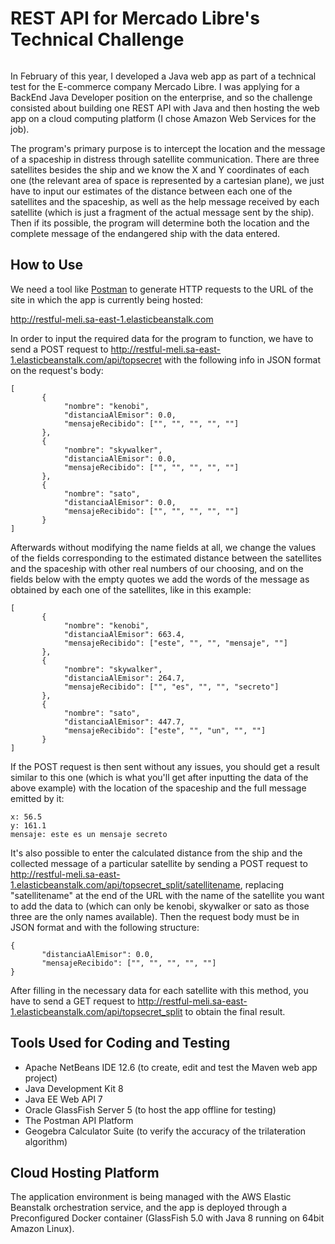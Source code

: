# REST API for Mercado Libre's Technical Challenge

<p align="center">
  <img src="https://github.com/FedericoMilesi/restful-meli/blob/main/sat.png" alt=""/>
</p>

In February of this year, I developed a Java web app as part of a technical test for the E-commerce company Mercado Libre. I was applying for a BackEnd Java Developer position on the enterprise, and so the challenge consisted about building one REST API with Java and then hosting the web app on a cloud computing platform (I chose Amazon Web Services for the job). 

The program's primary purpose is to intercept the location and the message of a spaceship in distress through satellite communication. There are three satellites besides the ship and we know the X and Y coordinates of each one (the relevant area of space is represented by a cartesian plane), we just have to input our estimates of the distance between each one of the satellites and the spaceship, as well as the help message received by each satellite (which is just a fragment of the actual message sent by the ship). Then if its possible, the program will determine both the location and the complete message of the endangered ship with the data entered.

## How to Use

We need a tool like [Postman](https://www.postman.com/) to generate HTTP requests to the URL of the site in which the app is currently being hosted:

http://restful-meli.sa-east-1.elasticbeanstalk.com

In order to input the required data for the program to function, we have to send a POST request to http://restful-meli.sa-east-1.elasticbeanstalk.com/api/topsecret with the following info in JSON format on the request's body:


```
[
       {
            "nombre": "kenobi",
            "distanciaAlEmisor": 0.0,
            "mensajeRecibido": ["", "", "", "", ""]
       },
       {
            "nombre": "skywalker",
            "distanciaAlEmisor": 0.0,
            "mensajeRecibido": ["", "", "", "", ""]
       },
       {
            "nombre": "sato",
            "distanciaAlEmisor": 0.0,
            "mensajeRecibido": ["", "", "", "", ""]
       }
]
```

Afterwards without modifying the name fields at all, we change the values of the fields corresponding to the estimated distance between the satellites and the spaceship with other real numbers of our choosing, and on the fields below with the empty quotes we add the words of the message as obtained by each one of the satellites, like in this example:

```
[
       {
            "nombre": "kenobi",
            "distanciaAlEmisor": 663.4,
            "mensajeRecibido": ["este", "", "", "mensaje", ""]
       },
       {
            "nombre": "skywalker",
            "distanciaAlEmisor": 264.7,
            "mensajeRecibido": ["", "es", "", "", "secreto"]
       },
       {
            "nombre": "sato",
            "distanciaAlEmisor": 447.7,
            "mensajeRecibido": ["este", "", "un", "", ""]
       }
]
```

If the POST request is then sent without any issues, you should get a result similar to this one (which is what you'll get after inputting the data of the above example) with the location of the spaceship and the full message emitted by it:

```
x: 56.5
y: 161.1
mensaje: este es un mensaje secreto 
```

It's also possible to enter the calculated distance from the ship and the collected message of a particular satellite by sending a POST request to http://restful-meli.sa-east-1.elasticbeanstalk.com/api/topsecret_split/satellitename, replacing "satellitename" at the end of the URL with the name of the satellite you want to add the data to (which can only be kenobi, skywalker or sato as those three are the only names available). Then the request body must be in JSON format and with the following structure:

```
{
       "distanciaAlEmisor": 0.0,
       "mensajeRecibido": ["", "", "", "", ""]
}
```

After filling in the necessary data for each satellite with this method, you have to send a GET request to http://restful-meli.sa-east-1.elasticbeanstalk.com/api/topsecret_split to obtain the final result. 

## Tools Used for Coding and Testing

- Apache NetBeans IDE 12.6 (to create, edit and test the Maven web app project)
- Java Development Kit 8
- Java EE Web API 7
- Oracle GlassFish Server 5 (to host the app offline for testing)
- The Postman API Platform
- Geogebra Calculator Suite (to verify the accuracy of the trilateration algorithm)

## Cloud Hosting Platform

The application environment is being managed with the AWS Elastic Beanstalk orchestration service, and the app is deployed through a Preconfigured Docker container (GlassFish 5.0 with Java 8 running on 64bit Amazon Linux).
